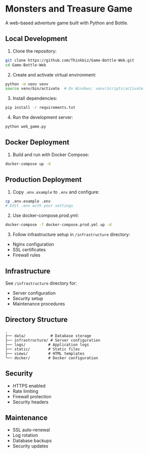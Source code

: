 # Monsters and Treasure Game

A web-based adventure game built with Python and Bottle.

## Local Development

1. Clone the repository:
```bash
git clone https://github.com/Thinkbiz/Game-Bottle-Web.git
cd Game-Bottle-Web
```

2. Create and activate virtual environment:
```bash
python -m venv venv
source venv/bin/activate  # On Windows: venv\Scripts\activate
```

3. Install dependencies:
```bash
pip install -r requirements.txt
```

4. Run the development server:
```bash
python web_game.py
```

## Docker Deployment

1. Build and run with Docker Compose:
```bash
docker-compose up -d
```

## Production Deployment

1. Copy `.env.example` to `.env` and configure:
```bash
cp .env.example .env
# Edit .env with your settings
```

2. Use docker-compose.prod.yml:
```bash
docker-compose -f docker-compose.prod.yml up -d
```

3. Follow infrastructure setup in `/infrastructure` directory:
- Nginx configuration
- SSL certificates
- Firewall rules

## Infrastructure

See `/infrastructure` directory for:
- Server configuration
- Security setup
- Maintenance procedures

## Directory Structure
```
.
├── data/           # Database storage
├── infrastructure/ # Server configuration
├── logs/          # Application logs
├── static/        # Static files
├── views/         # HTML templates
└── docker/        # Docker configuration
```

## Security
- HTTPS enabled
- Rate limiting
- Firewall protection
- Security headers

## Maintenance
- SSL auto-renewal
- Log rotation
- Database backups
- Security updates 